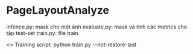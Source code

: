 # PageLayoutAnalyze
infence.py: mask cho một ảnh
evaluate.py: mask và tính các metrics cho tập test-set
train.py: file train

<> Training script:
python train.py --not-restore-last 
